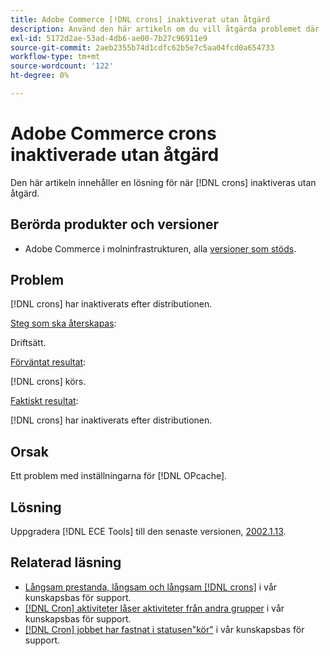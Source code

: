 ```yaml
---
title: Adobe Commerce [!DNL crons] inaktiverat utan åtgärd
description: Använd den här artikeln om du vill åtgärda problemet där  [!DNL crons]  är inaktiverat utan åtgärd.
exl-id: 5172d2ae-53ad-4db6-ae00-7b27c96911e9
source-git-commit: 2aeb2355b74d1cdfc62b5e7c5aa04fcd0a654733
workflow-type: tm+mt
source-wordcount: '122'
ht-degree: 0%

---
```


# Adobe Commerce crons inaktiverade utan åtgärd

Den här artikeln innehåller en lösning för när [!DNL crons] inaktiveras utan åtgärd.

## Berörda produkter och versioner

* Adobe Commerce i molninfrastrukturen, alla [versioner som stöds](https://www.adobe.com/content/dam/cc/en/legal/terms/enterprise/pdfs/Adobe-Commerce-Software-Lifecycle-Policy.pdf).

## Problem

[!DNL crons] har inaktiverats efter distributionen.

<u>Steg som ska återskapas</u>:

Driftsätt.

<u>Förväntat resultat</u>:

[!DNL crons] körs.

<u>Faktiskt resultat</u>:

[!DNL crons] har inaktiverats efter distributionen.

## Orsak

Ett problem med inställningarna för [!DNL OPcache].

## Lösning

Uppgradera [!DNL ECE Tools] till den senaste versionen, [ 2002.1.13](https://experienceleague.adobe.com/sv/docs/commerce-cloud-service/user-guide/release-notes/ece-tools-package#v2002113).

## Relaterad läsning

* [Långsam prestanda, långsam och långsam [!DNL crons]](https://experienceleague.adobe.com/docs/commerce-knowledge-base/kb/troubleshooting/miscellaneous/slow-performance-slow-and-long-running-crons.html?lang=sv-SE) i vår kunskapsbas för support.
* [[!DNL Cron] aktiviteter låser aktiviteter från andra grupper](https://experienceleague.adobe.com/docs/commerce-knowledge-base/kb/troubleshooting/miscellaneous/cron-tasks-lock-tasks-from-other-groups.html?lang=sv-SE) i vår kunskapsbas för support.
* [[!DNL Cron] jobbet har fastnat i statusen&quot;kör&quot;](https://experienceleague.adobe.com/docs/commerce-knowledge-base/kb/troubleshooting/miscellaneous/cron-job-is-stuck-in-running-status.html?lang=sv-SE) i vår kunskapsbas för support.
